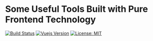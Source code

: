 # Some Useful Tools Built with Pure Frontend Technology

[![Build Status](https://www.travis-ci.org/kezhenxu94/tools.svg?branch=master)](https://www.travis-ci.org/kezhenxu94/tools)
[![Vuejs Version](https://img.shields.io/badge/Vuejs-2.5.2-4fc08d.svg)](https://vuejs.org)
[![License: MIT](https://img.shields.io/badge/License-MIT-yellow.svg)](https://opensource.org/licenses/MIT)
